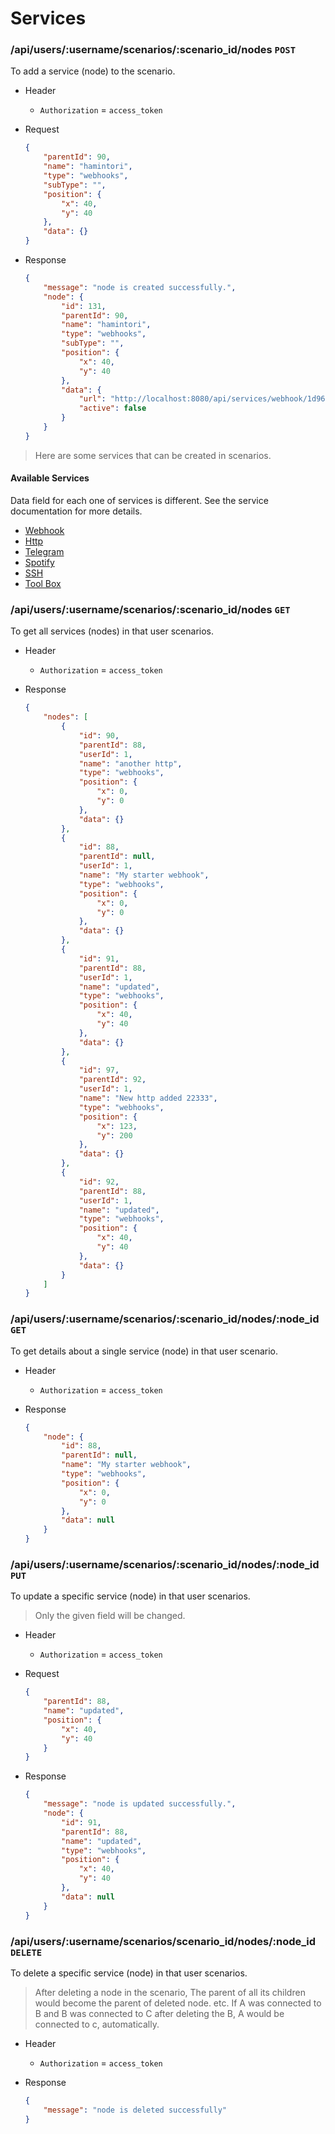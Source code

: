 # Services

### /api/users/:username/scenarios/:scenario_id/nodes `POST`
To add a service (node) to the scenario.
- Header
    - `Authorization` = `access_token`
    
- Request
    ```json
    {
        "parentId": 90,
        "name": "hamintori",
        "type": "webhooks",
        "subType": "",
        "position": {
            "x": 40,
            "y": 40
        },
        "data": {}
    }
    ```
        
- Response
    ```json
    {
        "message": "node is created successfully.",
        "node": {
            "id": 131,
            "parentId": 90,
            "name": "hamintori",
            "type": "webhooks",
            "subType": "",
            "position": {
                "x": 40,
                "y": 40
            },
            "data": {
                "url": "http://localhost:8080/api/services/webhook/1d96b814-2b6a-4e61-8360-d0580bbc332a",
                "active": false
            }
        }
    }
    ```

> Here are some services that can be created in scenarios.

#### Available Services
Data field for each one of services is different. See the service documentation for more details.
- [Webhook](webhook.md) 
- [Http](http.md)
- [Telegram](telegram.md)
- [Spotify](spotify.md)
- [SSH](ssh.md)
- [Tool Box](tool_box.md)

### /api/users/:username/scenarios/:scenario_id/nodes `GET`
To get all services (nodes) in that user scenarios.
- Header
    - `Authorization` = `access_token`
    
- Response
    ```json
    {
        "nodes": [
            {
                "id": 90,
                "parentId": 88,
                "userId": 1,
                "name": "another http",
                "type": "webhooks",
                "position": {
                    "x": 0,
                    "y": 0
                },
                "data": {}
            },
            {
                "id": 88,
                "parentId": null,
                "userId": 1,
                "name": "My starter webhook",
                "type": "webhooks",
                "position": {
                    "x": 0,
                    "y": 0
                },
                "data": {}
            },
            {
                "id": 91,
                "parentId": 88,
                "userId": 1,
                "name": "updated",
                "type": "webhooks",
                "position": {
                    "x": 40,
                    "y": 40
                },
                "data": {}
            },
            {
                "id": 97,
                "parentId": 92,
                "userId": 1,
                "name": "New http added 22333",
                "type": "webhooks",
                "position": {
                    "x": 123,
                    "y": 200
                },
                "data": {}
            },
            {
                "id": 92,
                "parentId": 88,
                "userId": 1,
                "name": "updated",
                "type": "webhooks",
                "position": {
                    "x": 40,
                    "y": 40
                },
                "data": {}
            }
        ]
    }
    ```

### /api/users/:username/scenarios/:scenario_id/nodes/:node_id `GET`
To get details about a single service (node) in that user scenario.
- Header
    - `Authorization` = `access_token`
    
- Response
    ```json
    {
        "node": {
            "id": 88,
            "parentId": null,
            "name": "My starter webhook",
            "type": "webhooks",
            "position": {
                "x": 0,
                "y": 0
            },
            "data": null
        }
    }
    ```

### /api/users/:username/scenarios/:scenario_id/nodes/:node_id `PUT`
To update a specific service (node) in that user scenarios.
> Only the given field will be changed.

- Header
    - `Authorization` = `access_token`
    
- Request
    ```json
    {
        "parentId": 88,
        "name": "updated",
        "position": {
            "x": 40,
            "y": 40
        }
    }
    ```
    
- Response
    ```json
    {
        "message": "node is updated successfully.",
        "node": {
            "id": 91,
            "parentId": 88,
            "name": "updated",
            "type": "webhooks",
            "position": {
                "x": 40,
                "y": 40
            },
            "data": null
        }
    }
    ```

### /api/users/:username/scenarios/scenario_id/nodes/:node_id `DELETE`
To delete a specific service (node) in that user scenarios.
> After deleting a node in the scenario, The parent of all its children would become the parent of deleted node.
> etc. If A was connected to B and B was connected to C after deleting the B, A would be connected to c, automatically.
- Header
    - `Authorization` = `access_token`
    
- Response
    ```json
    {
        "message": "node is deleted successfully"
    }
    ```